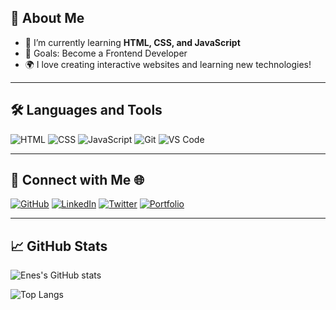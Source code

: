 ## 👋 About Me

- 🌱 I’m currently learning **HTML, CSS, and JavaScript**
- 🎯 Goals: Become a Frontend Developer
- 🌍 I love creating interactive websites and learning new technologies!

---

## 🛠️ Languages and Tools

![HTML](https://img.shields.io/badge/-HTML-E34F26?style=flat-square&logo=html5&logoColor=white)
![CSS](https://img.shields.io/badge/-CSS-1572B6?style=flat-square&logo=css3&logoColor=white)
![JavaScript](https://img.shields.io/badge/-JavaScript-F7DF1E?style=flat-square&logo=javascript&logoColor=black)
![Git](https://img.shields.io/badge/-Git-F05032?style=flat-square&logo=git&logoColor=white)
![VS Code](https://img.shields.io/badge/-VS%20Code-007ACC?style=flat-square&logo=visual-studio-code&logoColor=white)

---

## 🔗 Connect with Me 🌐

[![GitHub](https://img.shields.io/badge/GitHub-000?style=for-the-badge&logo=github&logoColor=white)](https://github.com/enesakmehmet)
[![LinkedIn](https://img.shields.io/badge/LinkedIn-0077B5?style=for-the-badge&logo=linkedin&logoColor=white)](https://www.linkedin.com/in/enes-akmehmet-a061bb206/?trk=opento_sprofile_topcard)
[![Twitter](https://img.shields.io/badge/Twitter-1DA1F2?style=for-the-badge&logo=twitter&logoColor=white)](https://twitter.com/username)
[![Portfolio](https://img.shields.io/badge/Portfolio-24292E?style=for-the-badge&logo=githubpages&logoColor=white)](https://yourportfolio.com)

---

## 📈 GitHub Stats

![Enes's GitHub stats](https://github-readme-stats.vercel.app/api?username=enesakmehmet&show_icons=true&theme=radical)

![Top Langs](https://github-readme-stats.vercel.app/api/top-langs/?username=enesakmehmet&layout=compact&theme=radical)


<!---
enesakmehmet/enesakmehmet is a ✨ special ✨ repository because its `README.md` (this file) appears on your GitHub profile.
You can click the Preview link to take a look at your changes.
--->
